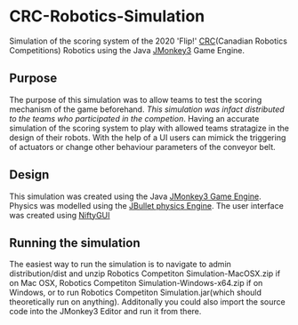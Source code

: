 # CRC-Robotics-Simulation
Simulation of the scoring system of the 2020 'Flip!' [CRC](http://robo-crc.ca/)(Canadian Robotics Competitions) Robotics using the Java [JMonkey3](https://jmonkeyengine.org/) Game Engine.

## Purpose
The purpose of this simulation was to allow teams to test the scoring mechanism of the game beforehand.  *This simulation was infact distributed to the teams who participated in the competion*.  Having an accurate simulation of the scoring system to play with allowed teams stratagize in the design of their robots.  With the help of a UI users can mimick the triggering of actuators or change other behaviour parameters of the conveyor belt.

## Design
This simulation was created using the Java [JMonkey3 Game Engine](https://jmonkeyengine.org/).  Physics was modelled using the [JBullet physics Engine](http://jbullet.advel.cz/).  The user interface was created using [NiftyGUI](https://github.com/nifty-gui/nifty-gui)

## Running the simulation
The easiest way to run the simulation is to navigate to admin distribution/dist and unzip Robotics Competiton Simulation-MacOSX.zip if on Mac OSX, Robotics Competiton Simulation-Windows-x64.zip if on Windows, or to run Robotics Competiton Simulation.jar(which should theoretically run on anything).  Additonally you could also import the source code into the JMonkey3 Editor and run it from there.
